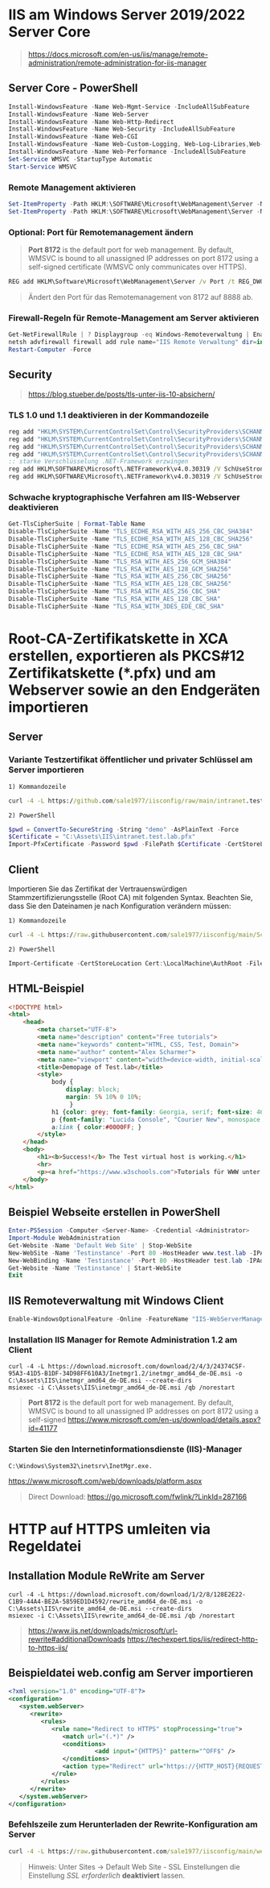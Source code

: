 # IIS am Windows Server 2019/2022 Server Core
> https://docs.microsoft.com/en-us/iis/manage/remote-administration/remote-administration-for-iis-manager

## Server Core - PowerShell
```PowerShell
Install-WindowsFeature -Name Web-Mgmt-Service -IncludeAllSubFeature
Install-WindowsFeature -Name Web-Server
Install-WindowsFeature -Name Web-Http-Redirect
Install-WindowsFeature -Name Web-Security -IncludeAllSubFeature
Install-WindowsFeature -Name Web-CGI
Install-WindowsFeature -Name Web-Custom-Logging, Web-Log-Libraries,Web-Request-Monitor, Web-Http-Tracing
Install-WindowsFeature -Name Web-Performance -IncludeAllSubFeature
Set-Service WMSVC -StartupType Automatic
Start-Service WMSVC
```
###  Remote Management aktivieren
```PowerShell
Set-ItemProperty -Path HKLM:\SOFTWARE\Microsoft\WebManagement\Server -Name RequiresWindowsCredentials -Value 1 -Type DWORD -Force
Set-ItemProperty -Path HKLM:\SOFTWARE\Microsoft\WebManagement\Server -Name EnableRemoteManagement -Value 1 -Force
```
### Optional: Port für Remotemanagement ändern
> **Port 8172** is the default port for web management. By default, WMSVC is bound to all unassigned IP addresses on port 8172 using a self-signed certificate (WMSVC only communicates over HTTPS).
```cmd
REG add HKLM\Software\Microsoft\WebManagement\Server /v Port /t REG_DWORD /d 8888 /f
```
> Ändert den Port für das Remotemanagement von 8172 auf 8888 ab.
### Firewall-Regeln für Remote-Management am Server aktivieren
```PowerShell
Get-NetFirewallRule | ? Displaygroup -eq Windows-Remoteverwaltung | Enable-NetFirewallRule
netsh advfirewall firewall add rule name="IIS Remote Verwaltung" dir=in action=allow service=WMSVC
Restart-Computer -Force
```
## Security
> https://blog.stueber.de/posts/tls-unter-iis-10-absichern/

### TLS 1.0 und 1.1 deaktivieren in der Kommandozeile
```cmd 
reg add "HKLM\SYSTEM\CurrentControlSet\Control\SecurityProviders\SCHANNEL\Protocols\TLS 1.0\Client" /v "Enabled" /t REG_DWORD /d 0 /f > nul 2>&1
reg add "HKLM\SYSTEM\CurrentControlSet\Control\SecurityProviders\SCHANNEL\Protocols\TLS 1.1\Client" /v "Enabled" /t REG_DWORD /d 0 /f > nul 2>&1
reg add "HKLM\SYSTEM\CurrentControlSet\Control\SecurityProviders\SCHANNEL\Protocols\TLS 1.0\Server" /v "Enabled" /t REG_DWORD /d 0 /f > nul 2>&1
reg add "HKLM\SYSTEM\CurrentControlSet\Control\SecurityProviders\SCHANNEL\Protocols\TLS 1.1\Server" /v "Enabled" /t REG_DWORD /d 0 /f > nul 2>&1
:: starke Verschlüsselung .NET-Framework erzwingen
reg add HKLM\SOFTWARE\Microsoft\.NETFramework\v4.0.30319 /V SchUseStrongCrypto /T REG_DWORD /D 1 /f >NUL 2>&1
reg add HKLM\SOFTWARE\Microsoft\.NETFramework\v4.0.30319 /V SchUseStrongCrypto /T REG_DWORD /D 1 /reg:64 /f >NUL 2>&1
```
### Schwache kryptographische Verfahren am IIS-Webserver deaktivieren
```PowerShell
Get-TlsCipherSuite | Format-Table Name 
Disable-TlsCipherSuite -Name "TLS_ECDHE_RSA_WITH_AES_256_CBC_SHA384"
Disable-TlsCipherSuite -Name "TLS_ECDHE_RSA_WITH_AES_128_CBC_SHA256"
Disable-TlsCipherSuite -Name "TLS_ECDHE_RSA_WITH_AES_256_CBC_SHA"
Disable-TlsCipherSuite -Name "TLS_ECDHE_RSA_WITH_AES_128_CBC_SHA"
Disable-TlsCipherSuite -Name "TLS_RSA_WITH_AES_256_GCM_SHA384"
Disable-TlsCipherSuite -Name "TLS_RSA_WITH_AES_128_GCM_SHA256"
Disable-TlsCipherSuite -Name "TLS_RSA_WITH_AES_256_CBC_SHA256"
Disable-TlsCipherSuite -Name "TLS_RSA_WITH_AES_128_CBC_SHA256"
Disable-TlsCipherSuite -Name "TLS_RSA_WITH_AES_256_CBC_SHA"
Disable-TlsCipherSuite -Name "TLS_RSA_WITH_AES_128_CBC_SHA"
Disable-TlsCipherSuite -Name "TLS_RSA_WITH_3DES_EDE_CBC_SHA"
```
# Root-CA-Zertifikatskette in XCA erstellen, exportieren als PKCS#12 Zertifikatskette (*.pfx) und am Webserver sowie an den Endgeräten importieren
## Server
### Variante Testzertifikat öffentlicher und privater Schlüssel am Server importieren

`1) Kommandozeile`
```cmd
curl -4 -L https://github.com/sale1977/iisconfig/raw/main/intranet.test.lab.pfx -o C:\Assets\IIS\intranet.test.lab.pfx --create-dirs
```
`2) PowerShell`
```PowerShell
$pwd = ConvertTo-SecureString -String "demo" -AsPlainText -Force
$Certificate = "C:\Assets\IIS\intranet.test.lab.pfx"
Import-PfxCertificate -Password $pwd -FilePath $Certificate -CertStoreLocation Cert:\LocalMachine\My -Exportable # optional if i want the private key to be exportable
```
## Client
Importieren Sie das Zertifikat der Vertrauenswürdigen Stammzertifizierungsstelle (Root CA) mit folgenden Syntax. Beachten Sie, dass Sie den Dateinamen je nach Konfiguration verändern müssen:

`1) Kommandozeile`
```cmd
curl -4 -L https://raw.githubusercontent.com/sale1977/iisconfig/main/Scharmer_Root_CA.crt -o C:\Assets\IIS\Scharmer_Root_CA.crt --create-dirs
```
`2) PowerShell`
```PowerShell
Import-Certificate -CertStoreLocation Cert:\LocalMachine\AuthRoot -FilePath C:\Assets\IIS\Scharmer_Root_CA.crt -Confirm:0
```

## HTML-Beispiel
```HTML
<!DOCTYPE html>
<html>
    <head>
        <meta charset="UTF-8">
        <meta name="description" content="Free tutorials">
        <meta name="keywords" content="HTML, CSS, Test, Domain">
        <meta name="author" content="Alex Scharmer">
        <meta name="viewport" content="width=device-width, initial-scale=1.0">
        <title>Demopage of Test.lab</title>
        <style>
            body {
                display: block;
                margin: 5% 10% 0 10%;
                 }
            h1 {color: grey; font-family: Georgia, serif; font-size: 46px;}
            p {font-family: "Lucida Console", "Courier New", monospace;}
            a:link { color:#0000FF; }
        </style>
    </head>
    <body>
        <h1><b>Success!</b> The Test virtual host is working.</h1>
        <hr>
        <p><a href="https://www.w3schools.com">Tutorials für WWW unter W3Schools.com</a></p>
    </body>
</html>
``` 

## Beispiel Webseite erstellen in PowerShell
```PowerShell
Enter-PSSession -Computer <Server-Name> -Credential <Administrator>
Import-Module WebAdministration
Get-Website -Name 'Default Web Site' | Stop-WebSite
New-WebSite -Name 'Testinstance' -Port 80 -HostHeader www.test.lab -IPAddress "*" -PhysicalPath "C:\inetpub/wwwroot/testlab"
New-WebBinding -Name 'Testinstance' -Port 80 -HostHeader test.lab -IPAddress "*"
Get-Website -Name 'Testinstance' | Start-WebSite
Exit
```
## IIS Remoteverwaltung mit Windows Client
```PowerShell
Enable-WindowsOptionalFeature -Online -FeatureName "IIS-WebServerManagementTools" -All
```
### Installation IIS Manager for Remote Administration 1.2 am Client
```
curl -4 -L https://download.microsoft.com/download/2/4/3/24374C5F-95A3-41D5-B1DF-34D98FF610A3/Inetmgr1.2/inetmgr_amd64_de-DE.msi -o C:\Assets\IIS\inetmgr_amd64_de-DE.msi --create-dirs
msiexec -i C:\Assets\IIS\inetmgr_amd64_de-DE.msi /qb /norestart
```
> **Port 8172** is the default port for web management. By default, WMSVC is bound to all unassigned IP addresses on port 8172 using a self-signed 
> https://www.microsoft.com/en-us/download/details.aspx?id=41177
### Starten Sie den Internetinformationsdienste (IIS)-Manager
```
C:\Windows\System32\inetsrv\InetMgr.exe.
```

https://www.microsoft.com/web/downloads/platform.aspx
> Direct Download: https://go.microsoft.com/fwlink/?LinkId=287166

# HTTP auf HTTPS umleiten via Regeldatei
## Installation Module ReWrite am Server
```
curl -4 -L https://download.microsoft.com/download/1/2/8/128E2E22-C1B9-44A4-BE2A-5859ED1D4592/rewrite_amd64_de-DE.msi -o C:\Assets\IIS\rewrite_amd64_de-DE.msi --create-dirs
msiexec -i C:\Assets\IIS\rewrite_amd64_de-DE.msi /qb /norestart
```
> https://www.iis.net/downloads/microsoft/url-rewrite#additionalDownloads
https://techexpert.tips/iis/redirect-http-to-https-iis/
## Beispieldatei web.config am Server importieren
```XML
<?xml version="1.0" encoding="UTF-8"?>
<configuration>
   <system.webServer>
      <rewrite>
         <rules>
            <rule name="Redirect to HTTPS" stopProcessing="true">
               <match url="(.*)" />
               <conditions>
                        <add input="{HTTPS}" pattern="^OFF$" />
               </conditions>
               <action type="Redirect" url="https://{HTTP_HOST}{REQUEST_URI}" appendQueryString="false" redirectType="Permanent" />
            </rule>
         </rules>
      </rewrite>
   </system.webServer>
</configuration>
```
### Befehlszeile zum Herunterladen der Rewrite-Konfiguration am Server
```cmd
curl -4 -L https://raw.githubusercontent.com/sale1977/iisconfig/main/web.config -o C:\inetpub/wwwroot/web.config --create-dirs
```
> Hinweis: Unter Sites -> Default Web Site - SSL Einstellungen die Einstellung *SSL erforderlich* **deaktiviert** lassen.
